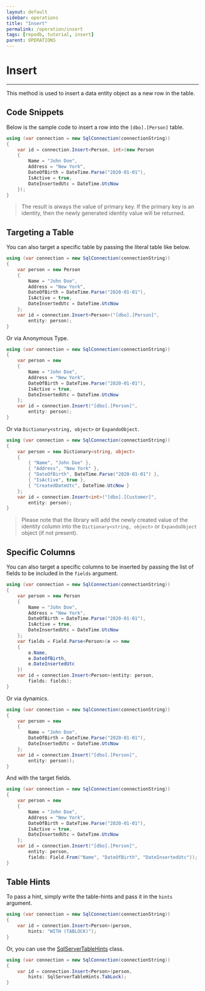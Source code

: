 ```yaml
---
layout: default
sidebar: operations
title: "Insert"
permalink: /operation/insert
tags: [repodb, tutorial, insert]
parent: OPERATIONS
---
```


# Insert

---

This method is used to insert a data entity object as a new row in the table.

## Code Snippets

Below is the sample code to insert a row into the `[dbo].[Person]` table.

```csharp
using (var connection = new SqlConnection(connectionString))
{
    var id = connection.Insert<Person, int>(new Person
    {
        Name = "John Doe",
        Address = "New York",
        DateOfBirth = DateTime.Parse("2020-01-01"),
        IsActive = true,
        DateInsertedUtc = DateTime.UtcNow
    });
}
```

> The result is always the value of primary key. If the primary key is an identity, then the newly generated identity value will be returned.

## Targeting a Table

You can also target a specific table by passing the literal table like below.

```csharp
using (var connection = new SqlConnection(connectionString))
{
    var person = new Person
    {
        Name = "John Doe",
        Address = "New York",
        DateOfBirth = DateTime.Parse("2020-01-01"),
        IsActive = true,
        DateInsertedUtc = DateTime.UtcNow
    };
    var id = connection.Insert<Person>("[dbo].[Person]",
        entity: person);
}
```

Or via Anonymous Type.

```csharp
using (var connection = new SqlConnection(connectionString))
{
    var person = new
    {
        Name = "John Doe",
        Address = "New York",
        DateOfBirth = DateTime.Parse("2020-01-01"),
        IsActive = true,
        DateInsertedUtc = DateTime.UtcNow
    };
    var id = connection.Insert("[dbo].[Person]",
        entity: person);
}
```

Or via `Dictionary<string, object>` or `ExpandoObject`.

```csharp
using (var connection = new SqlConnection(connectionString))
{
    var person = new Dictionary<string, object>
    {
        { "Name", "John Doe" },
        { "Address", "New York" },
        { "DateOfBirth", DateTime.Parse("2020-01-01") },
        { "IsActive", true },
        { "CreatedDateUtc", DateTime.UtcNow }
    };
    var id = connection.Insert<int>("[dbo].[Customer]",
        entity: person);
}
```

> Please note that the library will add the newly created value of the identity column into the `Dictionary<string, object>` or `ExpandoObject` object (if not present).

## Specific Columns

You can also target a specific columns to be inserted by passing the list of fields to be included in the `fields` argument.

```csharp
using (var connection = new SqlConnection(connectionString))
{
    var person = new Person
    {
        Name = "John Doe",
        Address = "New York",
        DateOfBirth = DateTime.Parse("2020-01-01"),
        IsActive = true,
        DateInsertedUtc = DateTime.UtcNow
    };
    var fields = Field.Parse<Person>(e => new
    {
        e.Name,
        e.DateOfBirth,
        e.DateInsertedUtc
    })
    var id = connection.Insert<Person>(entity: person,
        fields: fields);
}
```

Or via dynamics.

```csharp
using (var connection = new SqlConnection(connectionString))
{
    var person = new
    {
        Name = "John Doe",
        DateOfBirth = DateTime.Parse("2020-01-01"),
        DateInsertedUtc = DateTime.UtcNow
    };
    var id = connection.Insert("[dbo].[Person]",
        entity: person));
}
```

And with the target fields.

```csharp
using (var connection = new SqlConnection(connectionString))
{
    var person = new
    {
        Name = "John Doe",
        Address = "New York",
        DateOfBirth = DateTime.Parse("2020-01-01"),
        IsActive = true,
        DateInsertedUtc = DateTime.UtcNow
    };
    var id = connection.Insert("[dbo].[Person]",
        entity: person,
        fields: Field.From("Name", "DateOfBirth", "DateInsertedUtc"));
}
```

## Table Hints

To pass a hint, simply write the table-hints and pass it in the `hints` argument.

```csharp
using (var connection = new SqlConnection(connectionString))
{
    var id = connection.Insert<Person>(person,
        hints: "WITH (TABLOCK)");
}
```

Or, you can use the [SqlServerTableHints](/class/sqlservertablehints) class.

```csharp
using (var connection = new SqlConnection(connectionString))
{
    var id = connection.Insert<Person>(person,
        hints: SqlServerTableHints.TabLock);
}
```
